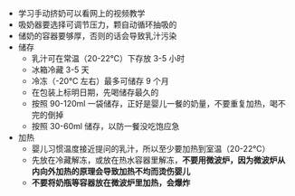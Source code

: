 
- 学习手动挤奶可以看网上的视频教学
- 吸奶器要选择可调节压力，颗自动循环抽吸的
- 储奶的容器要够厚，否则的话会导致乳汁污染
- 储存
	- 乳汁可在常温（20-22℃）下存放 3-5 小时
	- 冰箱冷藏 3-5 天
	- 冷冻（-20℃ 左右）最多可储存 9 个月
	- 在包装上标明日期，先喝储存最久的
	- 按照 90-120ml 一袋储存，正好是婴儿一餐的奶量，不要重复加热，喝不完的倒掉
	- 按照 30-60ml 储存，以防一餐没吃饱应急
- 加热
	- 婴儿习惯温度接近提问的乳汁，所以至少要加热到室温（20-22℃）
	- 先放在冷藏解冻，或放在热水容器里解冻，**不要用微波炉，因为微波炉从内向外加热的原理会导致加热不均而烫伤婴儿**
	- **不要将奶瓶等容器放在微波炉里加热，会爆炸**